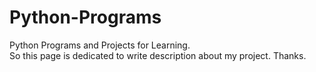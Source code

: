 # Python-Programs
Python Programs and Projects for Learning.
<br>
So this page is dedicated to write description about my project. Thanks.
